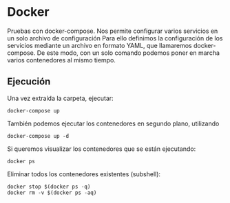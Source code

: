 # Docker
Pruebas con docker-compose. Nos permite configurar varios servicios en un solo archivo de configuración
Para ello definimos la configuración de los servicios mediante un archivo en formato YAML, que llamaremos docker-compose.
De este modo, con un solo comando podemos poner en marcha varios contenedores al mismo tiempo.

## Ejecución
Una vez extraída la carpeta, ejecutar: 
```
docker-compose up
```
También podemos ejecutar los contenedores en segundo plano, utilizando
```
docker-compose up -d
```
Si queremos visualizar los contenedores que se están ejecutando:
```
docker ps
```
Eliminar todos los contenedores existentes (subshell):
```
docker stop $(docker ps -q)
docker rm -v $(docker ps -aq)
```
